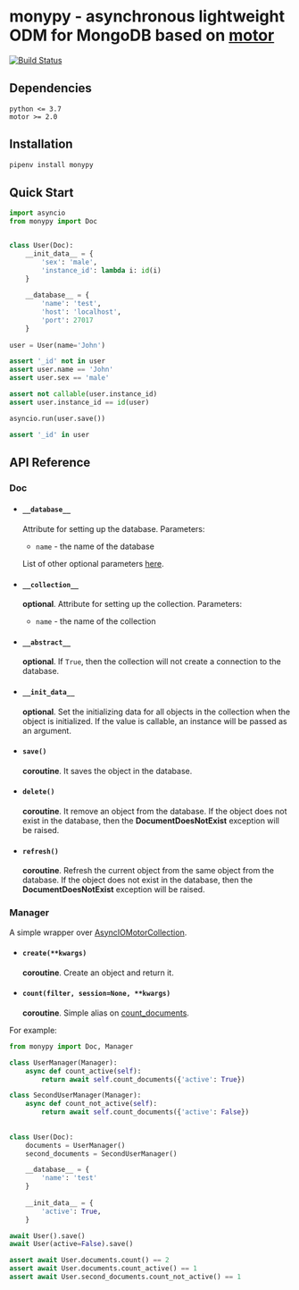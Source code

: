 # monypy - asynchronous lightweight ODM for MongoDB based on [motor](https://github.com/mongodb/motor)

[![Build Status](https://travis-ci.org/nede1/monypy.svg?branch=master)](https://travis-ci.org/nede1/monypy)

## Dependencies ##
```
python <= 3.7
motor >= 2.0
```

## Installation ##
```bash
pipenv install monypy
```

## Quick Start ##
```python
import asyncio
from monypy import Doc


class User(Doc):
    __init_data__ = {
        'sex': 'male',
        'instance_id': lambda i: id(i)
    }
    
    __database__ = {
        'name': 'test',
        'host': 'localhost',
        'port': 27017
    }
    
user = User(name='John')

assert '_id' not in user
assert user.name == 'John'
assert user.sex == 'male'

assert not callable(user.instance_id)
assert user.instance_id == id(user)

asyncio.run(user.save())

assert '_id' in user
```

## API Reference ##

### Doc ###
* #### `__database__` ####
    Attribute for setting up the database. Parameters:
    * `name` - the name of the database
    
    List of other optional parameters [here](https://api.mongodb.com/python/current/api/pymongo/mongo_client.html#pymongo.mongo_client.MongoClient).
    
* #### `__collection__` ####
    __optional__. Attribute for setting up the collection. Parameters: 
    * `name` - the name of the collection

* #### `__abstract__` ####
    __optional__. If `True`,  then the collection will not create a connection to the database.

* #### `__init_data__` ####
  __optional__. Set the initializing data for all objects in the collection when the object is initialized. If the value is callable, an instance will be passed as an argument.

* #### `save()` ####
    __сoroutine__. It saves the object in the database.

* #### `delete()` ####
    __сoroutine__. It remove an object from the database. If the object does not exist in the database, then the __DocumentDoesNotExist__ exception will be raised.

* #### `refresh()` ####
    __сoroutine__. Refresh the current object from the same object from the database. If the object does not exist in the database, then the __DocumentDoesNotExist__ exception will be raised.

### Manager ###
A simple wrapper over [AsyncIOMotorCollection](https://motor.readthedocs.io/en/stable/api-asyncio/asyncio_motor_collection.html#motor.motor_asyncio.AsyncIOMotorCollection).

* #### `create(**kwargs)` ####
    __сoroutine__. Create an object and return it.
    
* #### `count(filter, session=None, **kwargs)` ####
    __сoroutine__. Simple alias on [count_documents](https://motor.readthedocs.io/en/stable/api-asyncio/asyncio_motor_collection.html#motor.motor_asyncio.AsyncIOMotorCollection.count_documents).

For example:
```python
from monypy import Doc, Manager

class UserManager(Manager):
    async def count_active(self):
        return await self.count_documents({'active': True})

class SecondUserManager(Manager):
    async def count_not_active(self):
        return await self.count_documents({'active': False})
        
        
class User(Doc):
    documents = UserManager()
    second_documents = SecondUserManager()

    __database__ = {
        'name': 'test'
    }
    
    __init_data__ = {
        'active': True,
    }

await User().save()
await User(active=False).save()

assert await User.documents.count() == 2
assert await User.documents.count_active() == 1
assert await User.second_documents.count_not_active() == 1

```